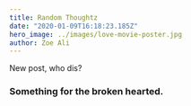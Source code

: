 ```yaml
---
title: Random Thoughtz
date: "2020-01-09T16:18:23.185Z"
hero_image: ../images/love-movie-poster.jpg
author: Zoe Ali
---
```


New post, who dis?

### Something for the broken hearted.
